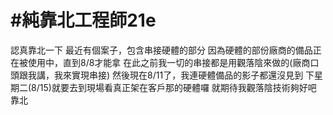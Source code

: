# #純靠北工程師21e



認真靠北一下
最近有個案子，包含串接硬體的部分
因為硬體的部份廠商的備品正在被使用中，直到8/8才能拿
在此之前我一切的串接都是用觀落陰來做的(廠商口頭跟我講，我來實現串接)
然後現在8/11了，我連硬體備品的影子都還沒見到
下星期二(8/15)就要去到現場看真正架在客戶那的硬體囉
就期待我觀落陰技術夠好吧
靠北
